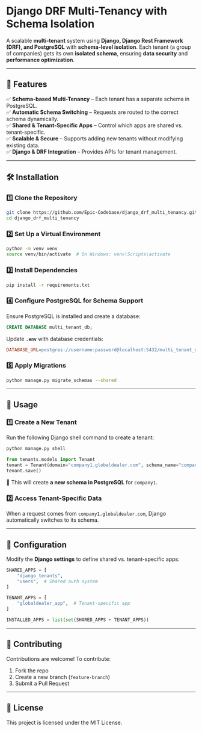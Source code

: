 # Django DRF Multi-Tenancy with Schema Isolation

A scalable **multi-tenant** system using **Django, Django Rest Framework (DRF), and PostgreSQL** with **schema-level isolation**. Each tenant (a group of companies) gets its own **isolated schema**, ensuring **data security** and **performance optimization**.

---

## 🚀 Features

✅ **Schema-based Multi-Tenancy** – Each tenant has a separate schema in PostgreSQL.  
✅ **Automatic Schema Switching** – Requests are routed to the correct schema dynamically.  
✅ **Shared & Tenant-Specific Apps** – Control which apps are shared vs. tenant-specific.  
✅ **Scalable & Secure** – Supports adding new tenants without modifying existing data.  
✅ **Django & DRF Integration** – Provides APIs for tenant management.  

---

## 🛠 Installation

### 1️⃣ Clone the Repository
```sh
git clone https://github.com/Epic-Codebase/django_drf_multi_tenancy.git
cd django_drf_multi_tenancy
```

### 2️⃣ Set Up a Virtual Environment
```sh
python -m venv venv
source venv/bin/activate  # On Windows: venv\Scripts\activate
```

### 3️⃣ Install Dependencies
```sh
pip install -r requirements.txt
```

### 4️⃣ Configure PostgreSQL for Schema Support
Ensure PostgreSQL is installed and create a database:
```sql
CREATE DATABASE multi_tenant_db;
```
Update **`.env`** with database credentials:
```ini
DATABASE_URL=postgres://username:password@localhost:5432/multi_tenant_db
```

### 5️⃣ Apply Migrations
```sh
python manage.py migrate_schemas --shared
```

---

## 🚀 Usage

### 1️⃣ Create a New Tenant
Run the following Django shell command to create a tenant:
```sh
python manage.py shell
```
```python
from tenants.models import Tenant
tenant = Tenant(domain="company1.globaldealer.com", schema_name="company1")
tenant.save()
```
🔹 This will create **a new schema in PostgreSQL** for `company1`.

### 2️⃣ Access Tenant-Specific Data
When a request comes from `company1.globaldealer.com`, Django automatically switches to its schema.

---

## 🔧 Configuration

Modify the **Django settings** to define shared vs. tenant-specific apps:

```python
SHARED_APPS = [
    "django_tenants",
    "users",  # Shared auth system
]

TENANT_APPS = [
    "globaldealer_app",  # Tenant-specific app
]

INSTALLED_APPS = list(set(SHARED_APPS + TENANT_APPS))
```

---

## 🤝 Contributing

Contributions are welcome! To contribute:
1. Fork the repo  
2. Create a new branch (`feature-branch`)  
3. Submit a Pull Request  

---

## 📜 License

This project is licensed under the MIT License.

